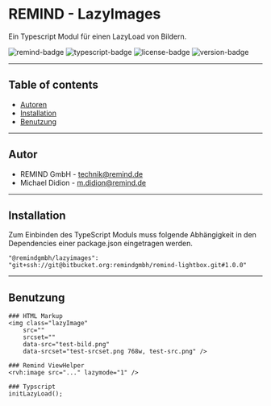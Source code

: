 # REMIND - LazyImages

Ein Typescript Modul für einen LazyLoad von Bildern.

![remind-badge](https://img.shields.io/badge/author-REMIND-black.svg?style=flat-square)
![typescript-badge](https://img.shields.io/badge/TypeScript-3.8.3-green.svg?style=flat-square)
![license-badge](https://img.shields.io/badge/license-BSD--3--Clause-blue.svg?style=flat-square)
![version-badge](https://img.shields.io/badge/version-1.0.0-lightgrey.svg?style=flat-square)

--------------------------------------------------------------------------------

## Table of contents

- [Autoren](#autoren)
- [Installation](#installation)
- [Benutzung](#benutzung)

--------------------------------------------------------------------------------
## Autor
- REMIND GmbH - <technik@remind.de>
- Michael Didion - <m.didion@remind.de>


--------------------------------------------------------------------------------

## Installation

Zum Einbinden des TypeScript Moduls muss folgende Abhängigkeit in den Dependencies
einer package.json eingetragen werden.

```"@remindgmbh/lazyimages": "git+ssh://git@bitbucket.org:remindgmbh/remind-lightbox.git#1.0.0"```

--------------------------------------------------------------------------------

## Benutzung 
```
### HTML Markup
<img class="lazyImage" 
    src="" 
    srcset="" 
    data-src="test-bild.png" 
    data-srcset="test-srcset.png 768w, test-src.png" />
    
### Remind ViewHelper 
<rvh:image src="..." lazymode="1" />

### Typscript
initLazyLoad();
```
